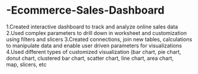 # -Ecommerce-Sales-Dashboard
1.Created interactive dashboard to track and analyze online sales data  
2.Used complex parameters to drill down in worksheet and customization using filters and slicers 
3.Created connections, join new tables, calculations to manipulate data and enable user driven parameters for visualizations
4.Used different types of customized visualization (bar chart, pie chart, donut chart, clustered bar chart, scatter chart, line chart, area chart, map, slicers, etc

